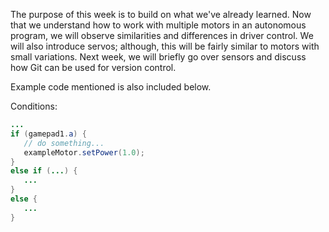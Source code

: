 The purpose of this week is to build on what we've already learned. Now that we understand how to work with multiple motors in an autonomous program, we will observe similarities and differences in driver control. We will also introduce servos; although, this will be fairly similar to motors with small variations. Next week, we will briefly go over sensors and discuss how Git can be used for version control. 


Example code mentioned is also included below.

Conditions:
```java
... 
if (gamepad1.a) {
   // do something...
   exampleMotor.setPower(1.0);
}
else if (...) {
   ...
}
else {
   ...
}
```


